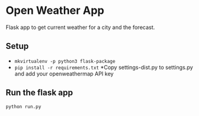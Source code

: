 # Open Weather App

Flask app to get current weather for a city and the forecast.

## Setup
* `mkvirtualenv -p python3 flask-package`
* `pip install -r requirements.txt`
*Copy settings-dist.py to settings.py and add your openweathermap API key


## Run the flask app
`python run.py`

